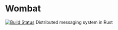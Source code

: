 # Wombat
[![Build Status](https://travis-ci.org/dunstall/wombat.svg?branch=master)](https://travis-ci.org/dunstall/wombat)
Distributed messaging system in Rust
